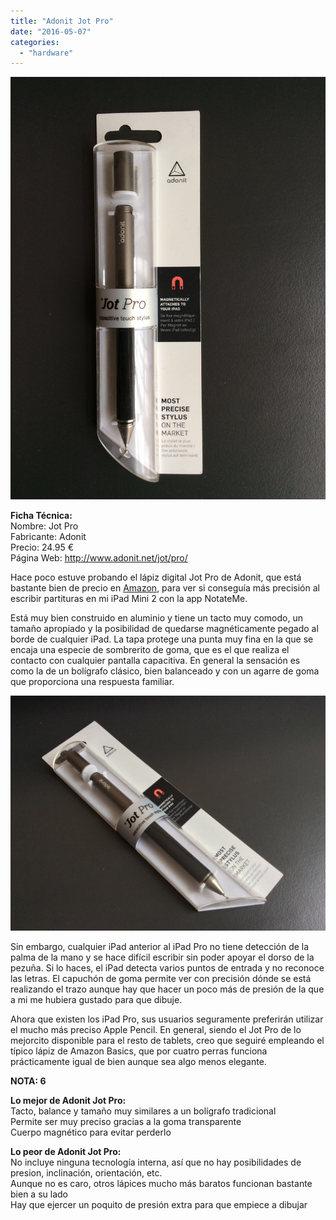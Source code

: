 ```yaml
---
title: "Adonit Jot Pro"
date: "2016-05-07"
categories: 
  - "hardware"
---
```


![](images/jot-pro-package.jpg)

**Ficha Técnica:**  
Nombre: Jot Pro  
Fabricante: Adonit  
Precio: 24.95 €  
Página Web: http://www.adonit.net/jot/pro/

Hace poco estuve probando el lápiz digital Jot Pro de Adonit, que está bastante bien de precio en [Amazon](https://www.amazon.es/gp/product/B00931K1QK/), para ver si conseguía más precisión al escribir partituras en mi iPad Mini 2 con la app NotateMe.

Está muy bien construido en aluminio y tiene un tacto muy comodo, un tamaño apropiado y la posibilidad de quedarse magnéticamente pegado al borde de cualquier iPad. La tapa protege una punta muy fina en la que se encaja una especie de sombrerito de goma, que es el que realiza el contacto con cualquier pantalla capacitiva. En general la sensación es como la de un bolígrafo clásico, bien balanceado y con un agarre de goma que proporciona una respuesta familiar.

![](images/jot-pro-package-2.jpg)

Sin embargo, cualquier iPad anterior al iPad Pro no tiene detección de la palma de la mano y se hace difícil escribir sin poder apoyar el dorso de la pezuña. Si lo haces, el iPad detecta varios puntos de entrada y no reconoce las letras. El capuchón de goma permite ver con precisión dónde se está realizando el trazo aunque hay que hacer un poco más de presión de la que a mi me hubiera gustado para que dibuje.

Ahora que existen los iPad Pro, sus usuarios seguramente preferirán utilizar el mucho más preciso Apple Pencil. En general, siendo el Jot Pro de lo mejorcito disponible para el resto de tablets, creo que seguiré empleando el típico lápiz de Amazon Basics, que por cuatro perras funciona prácticamente igual de bien aunque sea algo menos elegante.

**NOTA: 6**

**Lo mejor de Adonit Jot Pro:**  
Tacto, balance y tamaño muy similares a un bolígrafo tradicional  
Permite ser muy preciso gracias a la goma transparente  
Cuerpo magnético para evitar perderlo

**Lo peor de Adonit Jot Pro:**  
No incluye ninguna tecnología interna, así que no hay posibilidades de presion, inclinación, orientación, etc.  
Aunque no es caro, otros lápices mucho más baratos funcionan bastante bien a su lado  
Hay que ejercer un poquito de presión extra para que empiece a dibujar